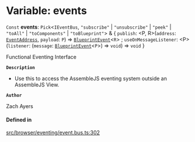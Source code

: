 # Variable: events

 `Const` **events**: `Pick`<`IEventBus`, ``"subscribe"`` \| ``"unsubscribe"`` \| ``"peek"`` \| ``"toAll"`` \| ``"toComponents"`` \| ``"toBlueprint"``\> & { `publish`: <P, R\>(`address`: [`EventAddress`](../types/EventAddress.md), `payload`: `P`) => [`BlueprintEvent`](../interfaces/BlueprintEvent.md)<`R`\> ; `useOnMessageListener`: <P\>(`listener`: (`message`: [`BlueprintEvent`](../interfaces/BlueprintEvent.md)<`P`\>) => `void`) => `void`  }

Functional Eventing Interface

**`Description`**

- Use this to access the AssembleJS eventing system outside an AssembleJS View.

**`Author`**

Zach Ayers

#### Defined in

[src/browser/eventing/event.bus.ts:302](https://github.com/zjayers/AssembleJS/blob/afc9ef0/src/browser/eventing/event.bus.ts#L302)
